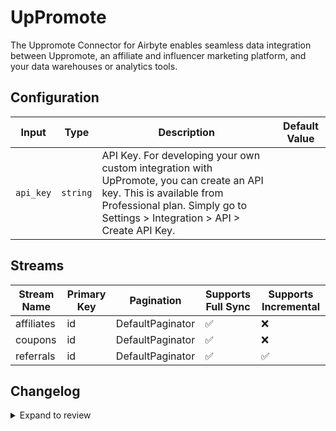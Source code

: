 # UpPromote
The Uppromote Connector for Airbyte enables seamless data integration between Uppromote, an affiliate and influencer marketing platform, and your data warehouses or analytics tools.

## Configuration

| Input | Type | Description | Default Value |
|-------|------|-------------|---------------|
| `api_key` | `string` | API Key. For developing your own custom integration with UpPromote, you can create an API key. This is available from Professional plan.  Simply go to Settings > Integration > API > Create API Key.  |  |

## Streams
| Stream Name | Primary Key | Pagination | Supports Full Sync | Supports Incremental |
|-------------|-------------|------------|---------------------|----------------------|
| affiliates | id | DefaultPaginator | ✅ |  ❌  |
| coupons | id | DefaultPaginator | ✅ |  ❌  |
| referrals | id | DefaultPaginator | ✅ |  ✅  |

## Changelog

<details>
  <summary>Expand to review</summary>

| Version          | Date              | Pull Request | Subject        |
|------------------|-------------------|--------------|----------------|
| 0.0.12 | 2025-02-15 | [54054](https://github.com/airbytehq/airbyte/pull/54054) | Update dependencies |
| 0.0.11 | 2025-02-08 | [53583](https://github.com/airbytehq/airbyte/pull/53583) | Update dependencies |
| 0.0.10 | 2025-02-01 | [53035](https://github.com/airbytehq/airbyte/pull/53035) | Update dependencies |
| 0.0.9 | 2025-01-25 | [52421](https://github.com/airbytehq/airbyte/pull/52421) | Update dependencies |
| 0.0.8 | 2025-01-18 | [51951](https://github.com/airbytehq/airbyte/pull/51951) | Update dependencies |
| 0.0.7 | 2025-01-11 | [51385](https://github.com/airbytehq/airbyte/pull/51385) | Update dependencies |
| 0.0.6 | 2024-12-28 | [50784](https://github.com/airbytehq/airbyte/pull/50784) | Update dependencies |
| 0.0.5 | 2024-12-21 | [50343](https://github.com/airbytehq/airbyte/pull/50343) | Update dependencies |
| 0.0.4 | 2024-12-14 | [49401](https://github.com/airbytehq/airbyte/pull/49401) | Update dependencies |
| 0.0.3 | 2024-11-04 | [47828](https://github.com/airbytehq/airbyte/pull/47828) | Update dependencies |
| 0.0.2 | 2024-10-28 | [47589](https://github.com/airbytehq/airbyte/pull/47589) | Update dependencies |
| 0.0.1 | 2024-10-10 | | Initial release by [@avirajsingh7](https://github.com/avirajsingh7) via Connector Builder |

</details>
